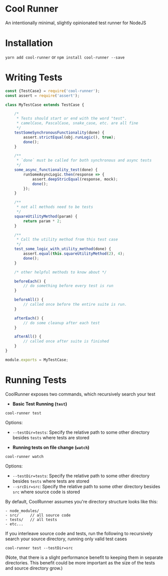 # Cool Runner

An intentionally minimal, slightly opinionated test runner for NodeJS

# Installation

`yarn add cool-runner` or `npm install cool-runner --save`

# Writing Tests

```javascript
const {TestCase} = require('cool-runner');
const assert = require('assert');

class MyTestCase extends TestCase {

    /*
     * Tests should start or end with the word "test".
     * camelCase, PascalCase, snake_case, etc. are all fine
     */
    testSomeSynchronousFunctionality(done) {
        assert.strictEqual(obj.runLogic(), true);
        done();
    }

    /**
     * `done` must be called for both synchronous and async tests
     */
    some_async_functionality_test(done) {
        runSomeAsyncLogic.then(response => {
            assert.deepStricEqual(response, mock);
            done();
        });
    }

    /**
     * not all methods need to be tests
     */
    squareUtilityMethod(param) {
        return param * 2;
    }

    /**
     * Call the utility method from this test case
     */
    test_some_logic_with_utility_method(done) {
        assert.equal(this.squareUtilityMethod(2), 4);
        done();
    }

    /* other helpful methods to know about */

    beforeEach() {
        // do something before every test is run
    }

    beforeAll() {
        // called once before the entire suite is run.
    }

    afterEach() {
        // do some cleanup after each test
    }

    afterAll() {
        // called once after suite is finished
    }
}

module.exports = MyTestCase;
```

# Running Tests

CoolRunner exposes two commands, which recursively search your test 

* **Basic Test Running (`test`)**

`cool-runner test`

Options:
* `--testDir=tests`: Specify the relative path to some other directory besides `tests` where tests are stored

* **Running tests on file change (`watch`)**

`cool-runner watch`

Options:
* `--testDir=tests`: Specify the relative path to some other directory besides `tests` where tests are stored
* `--srcDir=src`: Specify the relative path to some other directory besides `src` where source code is stored

By default, CoolRunner assumes you're directory structure looks like this:

```
- node_modules/
- src/     // all source code
- tests/   // all tests
- etc...
```

If you interleave source code and tests, run the following to recursively search your source directory, running only valid test cases

`cool-runner test --testDir=src`

(Note, that there is a slight performance benefit to keeping them in separate directories. This benefit could be more important as the size of the tests and source directory grow.)